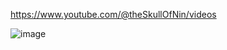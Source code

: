 https://www.youtube.com/@theSkullOfNin/videos

![image](https://github.com/jestxfot/nostalgia/assets/87380272/a344837e-67cb-4941-af35-a5e184e61227)
